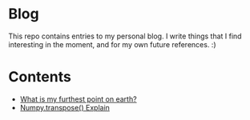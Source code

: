 # Blog
This repo contains entries to my personal blog. I write things that I find interesting in the moment, and for my own future references. :)

# Contents
- [What is my furthest point on earth?](https://theyoke.github.io/blog/what-is-my-furthest-point-on-earth/)
- [Numpy.transpose() Explain](https://theyoke.github.io/blog/numpy-transpose-explain/)
